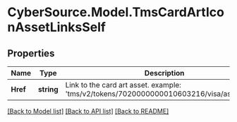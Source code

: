 # CyberSource.Model.TmsCardArtIconAssetLinksSelf
## Properties

Name | Type | Description | Notes
------------ | ------------- | ------------- | -------------
**Href** | **string** | Link to the card art asset. example: &#39;tms/v2/tokens/7020000000010603216/visa/assets/icon&#39;  | [optional] 

[[Back to Model list]](../README.md#documentation-for-models) [[Back to API list]](../README.md#documentation-for-api-endpoints) [[Back to README]](../README.md)

